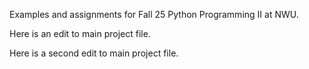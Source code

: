 Examples and assignments for Fall 25 Python Programming II at NWU.

Here is an edit to main project file.

Here is a second edit to main project file.
